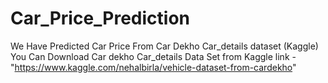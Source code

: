 # Car_Price_Prediction
We Have Predicted Car Price From Car Dekho Car_details dataset (Kaggle)
You Can Download Car dekho Car_details Data Set from Kaggle 
link - "https://www.kaggle.com/nehalbirla/vehicle-dataset-from-cardekho"
